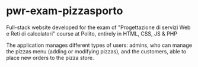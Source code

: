 # pwr-exam-pizzasporto
Full-stack website developed for the exam of "Progettazione di servizi Web e Reti di calcolatori" course at Polito, entirely in HTML, CSS, JS &amp; PHP

The application manages different types of users: admins, who can manage the pizzas menu (adding or modifying pizzas), and the customers, able to place new orders to the pizza store.
